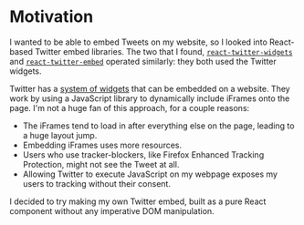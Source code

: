 # Motivation

I wanted to be able to embed Tweets on my website, so I looked into React-based Twitter embed libraries. The two that I found, [`react-twitter-widgets`](https://github.com/andrewsuzuki/react-twitter-widgets) and [`react-twitter-embed`](https://github.com/saurabhnemade/react-twitter-embed) operated similarly: they both used the Twitter widgets.

Twitter has a [system of widgets](https://developer.twitter.com/en/docs/twitter-for-websites/javascript-api/guides/set-up-twitter-for-websites) that can be embedded on a website. They work by using a JavaScript library to dynamically include iFrames onto the page. I'm not a huge fan of this approach, for a couple reasons:

-   The iFrames tend to load in after everything else on the page, leading to a huge layout jump.
-   Embedding iFrames uses more resources.
-   Users who use tracker-blockers, like Firefox Enhanced Tracking Protection, might not see the Tweet at all.
-   Allowing Twitter to execute JavaScript on my webpage exposes my users to tracking without their consent.

I decided to try making my own Twitter embed, built as a pure React component without any imperative DOM manipulation.
